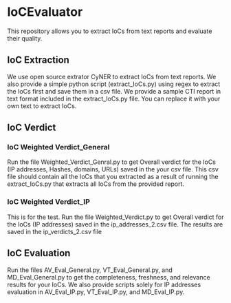 # IoCEvaluator
This repository allows you to extract IoCs from text reports and evaluate their quality.

## IoC Extraction
We use open source extrator CyNER to extract IoCs from text reports. We also provide a simple python script (extract_IoCs.py) using regex to extract the IoCs first and save them in a csv file. We provide a sample CTI report in text format included in the extract_IoCs.py file. You can replace it with your own text to extract IoCs.

## IoC Verdict
### IoC Weighted Verdict_General
Run the file Weighted_Verdict_Genral.py to get Overall verdict for the IoCs (IP addresses, Hashes, domains, URLs) saved in the your csv file. This csv file should contain all the IoCs that you extracted as a result of running the extract_IoCs.py that extracts all IoCs from the provided report.

### IoC Weighted Verdict_IP
This is for the test. Run the file Weighted_Verdict.py to get Overall verdict for the IoCs (IP addresses) saved in the ip_addresses_2.csv file. The results are saved in the ip_verdicts_2.csv file

## IoC Evaluation
Run the files AV_Eval_General.py, VT_Eval_General.py, and MD_Eval_General.py to get the completeness, freshness, and relevance results for your IoCs. We also provide scripts solely for IP addresses evaluation in AV_Eval_IP.py, VT_Eval_IP.py, and MD_Eval_IP.py. 
